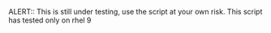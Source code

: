 ALERT:: This is still under testing, use the script at your own risk.
This script has tested only on rhel 9

